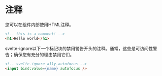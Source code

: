 # 注释

您可以在组件内部使用HTML注释。

```html
<!-- this is a comment! -->
<h1>Hello world</h1>
```

svelte-ignore以下一个标记块的禁用警告开头的注释。通常，这些是可访问性警告；确保您有充分的理由禁用它们。

```html
<!-- svelte-ignore a11y-autofocus -->
<input bind:value={name} autofocus />
```